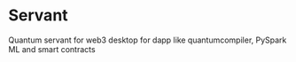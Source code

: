 # Servant
Quantum servant for web3 desktop for dapp like quantumcompiler, PySpark ML and smart contracts 
